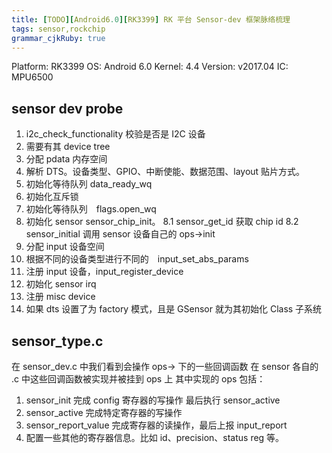 ```yaml
---
title: [TODO][Android6.0][RK3399] RK 平台 Sensor-dev 框架脉络梳理
tags: sensor,rockchip
grammar_cjkRuby: true
---
```


Platform: RK3399 
OS: Android 6.0 
Kernel: 4.4 
Version: v2017.04 
IC: MPU6500

## sensor dev probe 
1. i2c_check_functionality 校验是否是 I2C 设备
2. 需要有其 device tree
3. 分配 pdata 内存空间
4. 解析 DTS。设备类型、GPIO、中断使能、数据范围、layout 贴片方式。
5. 初始化等待队列 data_ready_wq
6. 初始化互斥锁
7. 初始化等待队列　flags.open_wq
8. 初始化 sensor  sensor_chip_init。
8.1 sensor_get_id 获取 chip id
8.2 sensor_initial 调用 sensor 设备自己的 ops->init
9. 分配 input 设备空间
10. 根据不同的设备类型进行不同的　input_set_abs_params
11. 注册 input 设备，input_register_device
12. 初始化 sensor irq
13. 注册 misc device
14. 如果 dts 设置了为 factory 模式，且是 GSensor 就为其初始化 Class 子系统

## sensor_type.c
在 sensor_dev.c 中我们看到会操作 ops-> 下的一些回调函数
在 sensor 各自的 .c 中这些回调函数被实现并被挂到 ops 上
其中实现的 ops 包括：
1. sensor_init 完成 config 寄存器的写操作 最后执行 sensor_active
2. sensor_active 完成特定寄存器的写操作
3. sensor_report_value 完成寄存器的读操作，最后上报 input_report
4. 配置一些其他的寄存器信息。比如 id、precision、status reg 等。
